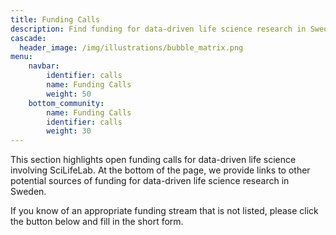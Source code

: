 ```yaml
---
title: Funding Calls
description: Find funding for data-driven life science research in Sweden.
cascade:
  header_image: /img/illustrations/bubble_matrix.png
menu:
    navbar:
        identifier: calls
        name: Funding Calls
        weight: 50
    bottom_community:
        name: Funding Calls
        identifier: calls
        weight: 30
---
```


This section highlights open funding calls for data-driven life science involving SciLifeLab. At the bottom of the page, we provide links to other potential sources of funding for data-driven life science research in Sweden. 

If you know of an appropriate funding stream that is not listed, please click the button below and fill in the short form.
